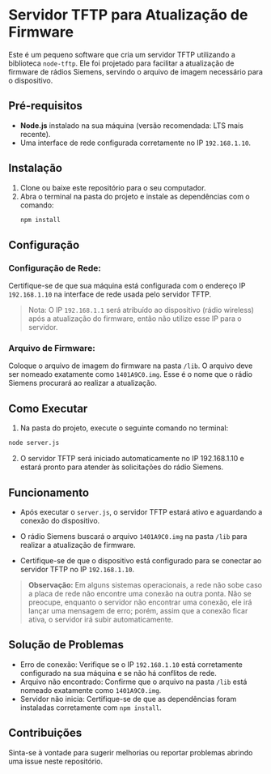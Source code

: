 # Servidor TFTP para Atualização de Firmware

Este é um pequeno software que cria um servidor TFTP utilizando a biblioteca `node-tftp`. Ele foi projetado para facilitar a atualização de firmware de rádios Siemens, servindo o arquivo de imagem necessário para o dispositivo.

## Pré-requisitos

- **Node.js** instalado na sua máquina (versão recomendada: LTS mais recente).
- Uma interface de rede configurada corretamente no IP `192.168.1.10`.

## Instalação

1. Clone ou baixe este repositório para o seu computador.
2. Abra o terminal na pasta do projeto e instale as dependências com o comando:
   ```bash
   npm install
   ```

## Configuração

### Configuração de Rede:

Certifique-se de que sua máquina está configurada com o endereço IP `192.168.1.10` na interface de rede usada pelo servidor TFTP.

> Nota: O IP `192.168.1.1` será atribuído ao dispositivo (rádio wireless) após a atualização do firmware, então não utilize esse IP para o servidor.

### Arquivo de Firmware:

Coloque o arquivo de imagem do firmware na pasta `/lib`.
O arquivo deve ser nomeado exatamente como `1401A9C0.img`. Esse é o nome que o rádio Siemens procurará ao realizar a atualização.

## Como Executar

1. Na pasta do projeto, execute o seguinte comando no terminal:

```bash
node server.js
```

2. O servidor TFTP será iniciado automaticamente no IP 192.168.1.10 e estará pronto para atender às solicitações do rádio Siemens.

## Funcionamento

- Após executar o `server.js`, o servidor TFTP estará ativo e aguardando a conexão do dispositivo.
- O rádio Siemens buscará o arquivo `1401A9C0.img` na pasta `/lib` para realizar a atualização de firmware.

- Certifique-se de que o dispositivo está configurado para se conectar ao servidor TFTP no IP `192.168.1.10`.

> **Observação:** Em alguns sistemas operacionais, a rede não sobe caso a placa de rede não encontre uma conexão na outra ponta. Não se preocupe, enquanto o servidor não encontrar uma conexão, ele irá lançar uma mensagem de erro; porém, assim que a conexão ficar ativa, o servidor irá subir automaticamente.

## Solução de Problemas

- Erro de conexão: Verifique se o IP `192.168.1.10` está corretamente configurado na sua máquina e se não há conflitos de rede.
- Arquivo não encontrado: Confirme que o arquivo na pasta `/lib` está nomeado exatamente como `1401A9C0.img`.
- Servidor não inicia: Certifique-se de que as dependências foram instaladas corretamente com `npm install`.

## Contribuições

Sinta-se à vontade para sugerir melhorias ou reportar problemas abrindo uma issue neste repositório.
